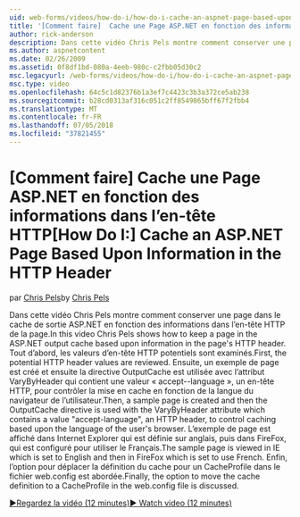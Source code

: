```yaml
---
uid: web-forms/videos/how-do-i/how-do-i-cache-an-aspnet-page-based-upon-information-in-the-http-header
title: '[Comment faire]  Cache une Page ASP.NET en fonction des informations dans l’en-tête HTTP | Microsoft Docs'
author: rick-anderson
description: Dans cette vidéo Chris Pels montre comment conserver une page dans le cache de sortie ASP.NET en fonction des informations dans l’en-tête HTTP de la page. Tout d’abord, le potentiel Affich HTTP...
ms.author: aspnetcontent
ms.date: 02/26/2009
ms.assetid: 0f8df1bd-080a-4eeb-980c-c2fbb05d30c2
msc.legacyurl: /web-forms/videos/how-do-i/how-do-i-cache-an-aspnet-page-based-upon-information-in-the-http-header
msc.type: video
ms.openlocfilehash: 64c5c1d82376b1a3ef7c4423c3b3a372ce5ab238
ms.sourcegitcommit: b28cd0313af316c051c2ff8549865bff67f2fbb4
ms.translationtype: MT
ms.contentlocale: fr-FR
ms.lasthandoff: 07/05/2018
ms.locfileid: "37821455"
---
```

<a name="how-do-i--cache-an-aspnet-page-based-upon-information-in-the-http-header"></a><span data-ttu-id="a7dbc-104">[Comment faire]  Cache une Page ASP.NET en fonction des informations dans l’en-tête HTTP</span><span class="sxs-lookup"><span data-stu-id="a7dbc-104">[How Do I:]  Cache an ASP.NET Page Based Upon Information in the HTTP Header</span></span>
====================
<span data-ttu-id="a7dbc-105">par [Chris Pels](https://twitter.com/chrispels)</span><span class="sxs-lookup"><span data-stu-id="a7dbc-105">by [Chris Pels](https://twitter.com/chrispels)</span></span>

<span data-ttu-id="a7dbc-106">Dans cette vidéo Chris Pels montre comment conserver une page dans le cache de sortie ASP.NET en fonction des informations dans l’en-tête HTTP de la page.</span><span class="sxs-lookup"><span data-stu-id="a7dbc-106">In this video Chris Pels shows how to keep a page in the ASP.NET output cache based upon information in the page's HTTP header.</span></span> <span data-ttu-id="a7dbc-107">Tout d’abord, les valeurs d’en-tête HTTP potentiels sont examinés.</span><span class="sxs-lookup"><span data-stu-id="a7dbc-107">First, the potential HTTP header values are reviewed.</span></span> <span data-ttu-id="a7dbc-108">Ensuite, un exemple de page est créé et ensuite la directive OutputCache est utilisée avec l’attribut VaryByHeader qui contient une valeur « accept--language », un en-tête HTTP, pour contrôler la mise en cache en fonction de la langue du navigateur de l’utilisateur.</span><span class="sxs-lookup"><span data-stu-id="a7dbc-108">Then, a sample page is created and then the OutputCache directive is used with the VaryByHeader attribute which contains a value "accept-language", an HTTP header, to control caching based upon the language of the user's browser.</span></span> <span data-ttu-id="a7dbc-109">L’exemple de page est affiché dans Internet Explorer qui est définie sur anglais, puis dans FireFox, qui est configuré pour utiliser le Français.</span><span class="sxs-lookup"><span data-stu-id="a7dbc-109">The sample page is viewed in IE which is set to English and then in FireFox which is set to use French.</span></span> <span data-ttu-id="a7dbc-110">Enfin, l’option pour déplacer la définition du cache pour un CacheProfile dans le fichier web.config est abordée.</span><span class="sxs-lookup"><span data-stu-id="a7dbc-110">Finally, the option to move the cache definition to a CacheProfile in the web.config file is discussed.</span></span>

[<span data-ttu-id="a7dbc-111">&#9654;Regardez la vidéo (12 minutes)</span><span class="sxs-lookup"><span data-stu-id="a7dbc-111">&#9654; Watch video (12 minutes)</span></span>](https://channel9.msdn.com/Blogs/ASP-NET-Site-Videos/how-do-i-cache-an-aspnet-page-based-upon-information-in-the-http-header)

